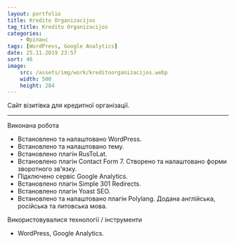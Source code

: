 ```yaml
---
layout: portfolio
title: Kredito Organizacijos
tag_title: Kredito Organizacijos
categories:
    - Фріланс
tags: [WordPress, Google Analytics]
date: 25.11.2019 23:57
sort: 46
image: 
    src: /assets/img/work/kreditoorganizacijos.webp 
    width: 500
    height: 284
---
```


Сайт візитівка для кредитної організації.

---

Виконана робота

* Встановлено та налаштовано WordPress.
* Встановлено та налаштовано тему.
* Встановлено плагін RusToLat.
* Встановлено плагін Contact Form 7. Створено та налаштовано форми зворотного зв'язку.
* Підключено сервіс Google Analytics.
* Встановлено плагін Simple 301 Redirects.
* Встановлено плагін Yoast SEO.
* Встановлено та налаштовано плагін Polylang. Додана англійська, російська та литовська мова.

Використовувалися технології / інструменти

* WordPress, Google Analytics.
